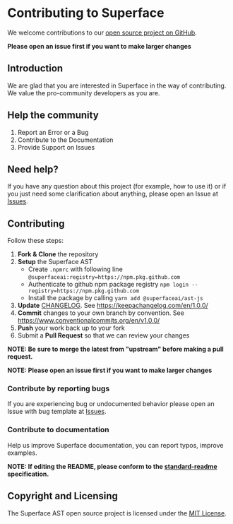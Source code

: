 # Contributing to Superface

We welcome contributions to our [open source project on GitHub](https://github.com/superfaceai/ast-js).

**Please open an issue first if you want to make larger changes**

## Introduction

We are glad that you are interested in Superface in the way of contributing. We value the pro-community developers as you are.

## Help the community

1) Report an Error or a Bug
2) Contribute to the Documentation
3) Provide Support on Issues

## Need help?

If you have any question about this project (for example, how to use it) or if you just need some clarification about anything, please open an Issue at [Issues](https://github.com/superfaceai/ast-js/issues).

## Contributing

Follow these steps:

1. **Fork & Clone** the repository  
2. **Setup** the Superface AST
   - Create `.npmrc` with following line `@superfaceai:registry=https://npm.pkg.github.com`
   - Authenticate to github npm package registry `npm login --registry=https://npm.pkg.github.com`
   - Install the package by calling `yarn add @superfaceai/ast-js`
3. **Update** [CHANGELOG](CHANGELOG). See https://keepachangelog.com/en/1.0.0/
4. **Commit** changes to your own branch by convention. See https://www.conventionalcommits.org/en/v1.0.0/
5. **Push** your work back up to your fork  
6. Submit a **Pull Request** so that we can review your changes

**NOTE: Be sure to merge the latest from "upstream" before making a pull request.**

**NOTE: Please open an issue first if you want to make larger changes**

### Contribute by reporting bugs

If you are experiencing bug or undocumented behavior please open an Issue with bug template at [Issues](https://github.com/superfaceai/ast-js/issues).

### Contribute to documentation

Help us improve Superface documentation, you can report typos, improve examples.

**NOTE: If editing the README, please conform to the [standard-readme](https://github.com/RichardLitt/standard-readme) specification.**

## Copyright and Licensing

The Superface AST  open source project is licensed under the [MIT License](LICENSE).
